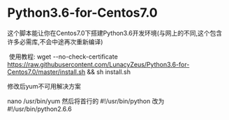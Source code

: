 # Python3.6-for-Centos7.0
这个脚本能让你在Centos7.0下搭建Python3.6开发环境(与网上的不同,这个包含许多必需库,不会中途再次重新编译)
  
  使用教程: wget --no-check-certificate https://raw.githubusercontent.com/LunacyZeus/Python3.6-for-Centos7.0/master/install.sh && sh install.sh

修改后yum不可用解决方案

nano /usr/bin/yum
然后将首行的
#!/usr/bin/python
改为
#!/usr/bin/python2.6.6

